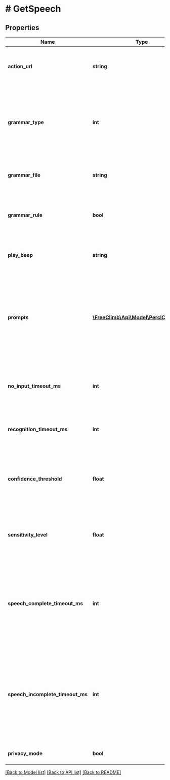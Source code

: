 # # GetSpeech

## Properties

Name | Type | Description | Notes
------------ | ------------- | ------------- | -------------
**action_url** | **string** | When the caller has finished speaking or the command has timed out, FreeClimb will make a POST request to this URL. A PerCL response is expected to continue handling the call. |
**grammar_type** | **int** | The grammar file type to use for speech recognition. A value of &#39;URL&#39; indicates the grammarFile attribute specifies a URL that points to the grammar file. A value of &#x60;BUILTIN&#x60; indicates the grammarFile attribute specifies the name of one of the platform built-in grammar files. | [optional]
**grammar_file** | **string** | The grammar file to use for speech recognition. If grammarType is set to URL, this attribute is specified as a download URL. |
**grammar_rule** | **bool** | The grammar rule within the specified grammar file to use for speech recognition. This attribute is optional if &#x60;grammarType&#x60; is &#x60;URL&#x60; and ignored if &#x60;grammarType&#x60; is &#x60;BUILTIN&#x60;. | [optional]
**play_beep** | **string** | Indicates whether a beep should be played just before speech recognition is initiated so that the speaker can start to speak. | [optional]
**prompts** | [**\FreeClimb\Api\Model\PerclCommand[]**](PerclCommand.md) | The JSON array of PerCL commands to nest within the &#x60;GetSpeech&#x60; command. The &#x60;Say&#x60;, &#x60;Play&#x60;, and &#x60;Pause&#x60; commands can be used. The nested actions are executed while FreeClimb is waiting for input from the caller. This allows for playing menu options to the caller and to prompt for the expected input. These commands stop executing when the caller begins to input speech. | [optional]
**no_input_timeout_ms** | **int** | When recognition is started and there is no speech detected for &#x60;noInputTimeoutMs&#x60; milliseconds, the recognizer will terminate the recognition operation. | [optional]
**recognition_timeout_ms** | **int** | When playback of prompts ends and there is no match for &#x60;recognitionTimeoutMs&#x60; milliseconds, the recognizer will terminate the recognition operation. | [optional]
**confidence_threshold** | **float** | When a recognition resource recognizes a spoken phrase, it associates a confidence level with that match. Parameter &#x60;confidenceThreshold&#x60; specifies what confidence level is considered a successful match. Values are between 0.0 and 1.0. | [optional]
**sensitivity_level** | **float** | The speech recognizer supports a variable level of sound sensitivity. The sensitivityLevel attribute allows for filtering out background noise, so it is not mistaken for speech. Values are between 0.0 and 1.0 | [optional]
**speech_complete_timeout_ms** | **int** | Parameter &#x60;speechCompleteTimeoutMs&#x60; specifies the length of silence required following user speech before the speech recognizer finalizes a result. This timeout applies when the recognizer currently has a complete match against an active grammar. Reasonable speech complete timeout values are typically in the range of 0.3 seconds to 1.0 seconds. | [optional]
**speech_incomplete_timeout_ms** | **int** | Parameter &#x60;speechIncompleteTimeoutMs&#x60; specifies the length of silence following user speech after which a recognizer finalizes a result. This timeout applies when the speech prior to the silence is an incomplete match of all active grammars. Timeout &#x60;speechIncompleteTimeoutMs&#x60; is usually longer than &#x60;speechCompleteTimeoutMs&#x60; to allow users to pause mid-utterance. | [optional]
**privacy_mode** | **bool** | Parameter privacyMode will not log the &#x60;text&#x60; as required by PCI compliance. | [optional]

[[Back to Model list]](../../README.md#models) [[Back to API list]](../../README.md#endpoints) [[Back to README]](../../README.md)
